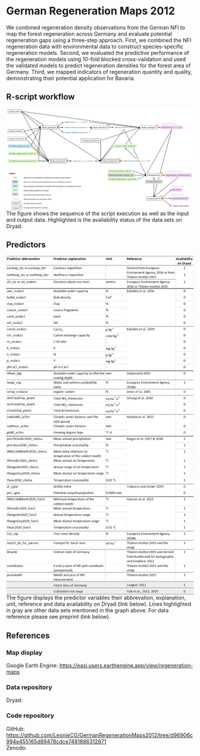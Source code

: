 # German Regeneration Maps 2012
We combined regeneration density observations from the German NFI to map the forest regeneration across Germany and evaluate potential regeneration gaps using a three-step approach.
First, we combined the NFI regeneration data with environmental data to construct species-specific regeneration models.
Second, we evaluated the predictive performance of the regeneration models using 10-fold blocked cross-validation and used the validated models to predict regeneration densities for the forest area of Germany. 
Third, we mapped indicators of regeneration quantity and quality, demonstrating their potential application for Bavaria.

## R-script workflow
<img align="middle" width="1000" src="figure/GermanRegenerationMaps2012_workflow.png"> <br />
The figure shows the sequence of the script execution as well as the input and output data. Highlighted is the availability status of the data sets on Dryad. 

## Predictors
<img align="middle" width="850" src="figure/Predictors.png"> <br />
The figure displays the predictor variables their abbrevation, explanation, unit, reference and data availability on Dryad (link below). 
Lines highlighted in gray are other data sets mentioned in the graph above. For data reference please see preprint (link below).

## References
### Map display
Google Earth Engine: https://easi.users.earthengine.app/view/regeneration-maps

### Data repository
Dryad:

### Code repository
GitHub: https://github.com/LeonieCG/GermanRegenerationMaps2012/tree/d96906c994e455165d89478cdce7481886312871<br />
Zenodo: 